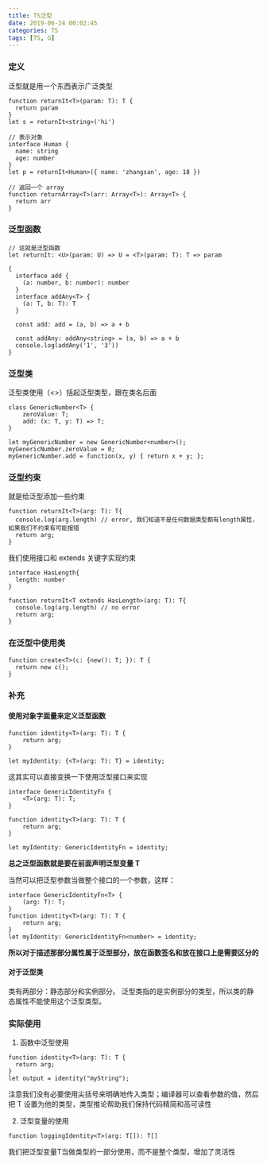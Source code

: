 ```yaml
---
title: TS泛型
date: 2019-06-24 00:02:45
categories: TS
tags: [TS, G]
---
```


### 定义
泛型就是用一个东西表示广泛类型
```
function returnIt<T>(param: T): T {
  return param
}
let s = returnIt<string>('hi')

// 表示对象
interface Human {
  name: string
  age: number
}
let p = returnIt<Human>({ name: 'zhangsan', age: 18 })

// 返回一个 array
function returnArray<T>(arr: Array<T>): Array<T> {
  return arr
}
```

### 泛型函数
```
// 这就是泛型函数
let returnIt: <U>(param: U) => U = <T>(param: T): T => param

{
  interface add {
    (a: number, b: number): number
  }
  interface addAny<T> {
    (a: T, b: T): T
  }

  const add: add = (a, b) => a + b

  const addAny: addAny<string> = (a, b) => a + b
  console.log(addAny('1', '3'))
}
```

### 泛型类
泛型类使用（<>）括起泛型类型，跟在类名后面
```
class GenericNumber<T> {
    zeroValue: T;
    add: (x: T, y: T) => T;
}

let myGenericNumber = new GenericNumber<number>();
myGenericNumber.zeroValue = 0;
myGenericNumber.add = function(x, y) { return x + y; };
```

### 泛型约束
就是给泛型添加一些约束

```
function returnIt<T>(arg: T): T{
  console.log(arg.length) // error, 我们知道不是任何数据类型都有length属性，如果我们不约束有可能报错
  return arg;
}
```
我们使用接口和 extends 关键字实现约束
```
interface HasLength{
  length: number
}

function returnIt<T extends HasLength>(arg: T): T{
  console.log(arg.length) // no error
  return arg;
}
```

### 在泛型中使用类
```
function create<T>(c: {new(): T; }): T {
  return new c();
}
```

### 补充

#### 使用对象字面量来定义泛型函数
```
function identity<T>(arg: T): T {
    return arg;
}

let myIdentity: {<T>(arg: T): T} = identity;
```
这其实可以直接变换一下使用泛型接口来实现
```
interface GenericIdentityFn {
    <T>(arg: T): T;
}

function identity<T>(arg: T): T {
    return arg;
}

let myIdentity: GenericIdentityFn = identity;
```
**总之泛型函数就是要在前面声明泛型变量 T**

当然可以把泛型参数当做整个接口的一个参数，这样：
```
interface GenericIdentityFn<T> {
    (arg: T): T;
}
function identity<T>(arg: T): T {
    return arg;
}
let myIdentity: GenericIdentityFn<number> = identity;
```
**所以对于描述那部分属性属于泛型部分，放在函数签名和放在接口上是需要区分的**

#### 对于泛型类
类有两部分：静态部分和实例部分。 泛型类指的是实例部分的类型，所以类的静态属性不能使用这个泛型类型。

### 实际使用

1. 函数中泛型使用

```
function identity<T>(arg: T): T {
  return arg;
}
let output = identity("myString");
```
注意我们没有必要使用尖括号来明确地传入类型；编译器可以查看参数的值，然后把 T 设置为他的类型，类型推论帮助我们保持代码精简和高可读性


2. 泛型变量的使用

```
function loggingIdentity<T>(arg: T[]): T[]
```
我们把泛型变量T当做类型的一部分使用，而不是整个类型，增加了灵活性

